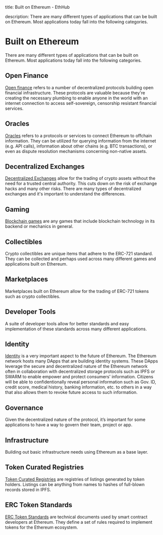 title: Built on Ethereum - EthHub

description: There are many different types of applications that can be built on Ethereum. Most applications today fall into the following categories. 

# Built on Ethereum

There are many different types of applications that can be built on Ethereum. Most applications today fall into the following categories. 

## Open Finance
[Open finance](open-finance/what-is-open-finance.md) refers to a number of decentralized protocols building open financial infrastructure. These protocols are valuable because they're creating the necessary plumbing to enable anyone in the world with an internet connection to access self-sovereign, censorship resistant financial services.

## Oracles
[Oracles](oracles/what-are-oracles.md) refers to a protocols or services to connect Ethereum to offchain information.  They can be utilized for querying information from the internet (e.g. API calls), information about other chains (e.g. BTC transactions), or even as dispute resolution mechanisms concerning non-native assets.

## Decentralized Exchanges
[Decentralized Exchanges](decentralized-exchanges/what-are-decentralized-exchanges.md) allow for the trading of crypto assets without the need for a trusted central authority. This cuts down on the risk of exchange hacks and many other risks. There are many types of decentralized exchanges and it's important to understand the differences.

## Gaming
[Blockchain games](games/what-is-blockchain-gaming.md) are any games that include blockchain technology in its backend or mechanics in general.

## Collectibles
Crypto collectibles are unique items that adhere to the ERC-721 standard. They can be collected and perhaps used across many different games and applications built on Ethereum.

## Marketplaces
Marketplaces built on Ethereum allow for the trading of ERC-721 tokens such as crypto collectibles.

## Developer Tools

A suite of developer tools allow for better standards and easy implementation of these standards across many different applications.

## Identity
[Identity](identity/identity-on-ethereum.md) is a very important aspect to the future of Ethereum. The Ethereum network hosts many DApps that are building identity systems. These DApps leverage the secure and decentralized nature of the Ethereum network often in collaboration with decentralized storage protocols such as IPFS or SWARM to enable empower and protect consumers' information. Citizens will be able to confidentionally reveal personal information such as Gov. ID, credit score, medical history, banking information, etc. to others in a way that also allows them to revoke future access to such information.

## Governance
Given the decentralized nature of the protocol, it’s important for some applications to have a way to govern their team, project or app.

## Infrastructure
Building out basic infrastructure needs using Ethereum as a base layer.

## Token Curated Registries
[Token Curated Registries](tcrs/what-are-tcrs.md) are registries of listings generated by token holders. Listings can be anything from names to hashes of full-blown records stored in IPFS. 

## ERC Token Standards
[ERC Token Standards](erc-token-standards/what-are-erc-tokens.md) are technical documents used by smart contract developers at Ethereum. They define a set of rules required to implement tokens for the Ethereum ecosystem.
